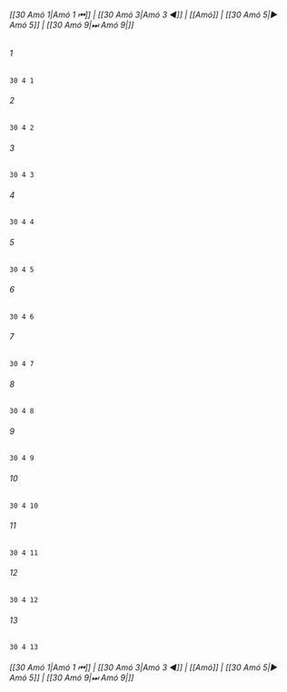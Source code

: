 
###### [[30 Amó 1|Amó 1 ⏮]] | [[30 Amó 3|Amó 3 ◀]] | [[Amó]] | [[30 Amó 5|▶ Amó 5]] | [[30 Amó 9|⏭ Amó 9|]]

###### 1
``` verse
30 4 1 
```
###### 2
``` verse
30 4 2 
```
###### 3
``` verse
30 4 3 
```
###### 4
``` verse
30 4 4 
```
###### 5
``` verse
30 4 5 
```
###### 6
``` verse
30 4 6 
```
###### 7
``` verse
30 4 7 
```
###### 8
``` verse
30 4 8 
```
###### 9
``` verse
30 4 9 
```
###### 10
``` verse
30 4 10 
```
###### 11
``` verse
30 4 11 
```
###### 12
``` verse
30 4 12 
```
###### 13
``` verse
30 4 13 
```

###### [[30 Amó 1|Amó 1 ⏮]] | [[30 Amó 3|Amó 3 ◀]] | [[Amó]] | [[30 Amó 5|▶ Amó 5]] | [[30 Amó 9|⏭ Amó 9|]]

